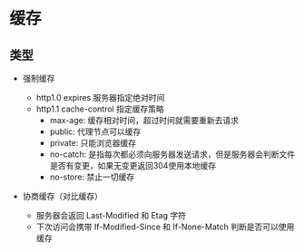 <!--
 * @Description: 
 * @Autor: 吴浩舟
 * @Date: 2022-09-03 16:54:33
 * @LastEditors: 吴浩舟
 * @LastEditTime: 2022-09-06 11:02:37
-->
# 缓存

## 类型
- 强制缓存
    - http1.0 expires 服务器指定绝对时间
    - http1.1 cache-control 指定缓存策略
        - max-age: 缓存相对时间，超过时间就需要重新去请求
        - public: 代理节点可以缓存
        - private: 只能浏览器缓存
        - no-catch: 是指每次都必须向服务器发送请求，但是服务器会判断文件是否有变更，如果无变更返回304使用本地缓存
        - no-store: 禁止一切缓存

- 协商缓存（对比缓存）
    - 服务器会返回 Last-Modified 和 Etag 字符
    - 下次访问会携带  If-Modified-Since 和 If-None-Match 判断是否可以使用缓存